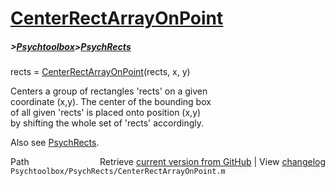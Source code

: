 # [CenterRectArrayOnPoint](CenterRectArrayOnPoint)
##### >[Psychtoolbox](Psychtoolbox)>[PsychRects](PsychRects)

rects = [CenterRectArrayOnPoint](CenterRectArrayOnPoint)(rects, x, y)  
  
Centers a group of rectangles 'rects' on a given  
coordinate (x,y). The center of the bounding box  
of all given 'rects' is placed onto position (x,y)  
by shifting the whole set of 'rects' accordingly.  
  
Also see [PsychRects](PsychRects).  
  




<div class="code_header" style="text-align:right;">
  <span style="float:left;">Path&nbsp;&nbsp;</span> <span class="counter">Retrieve <a href=
  "https://raw.github.com/Psychtoolbox-3/Psychtoolbox-3/beta/Psychtoolbox/PsychRects/CenterRectArrayOnPoint.m">current version from GitHub</a> | View <a href=
  "https://github.com/Psychtoolbox-3/Psychtoolbox-3/commits/beta/Psychtoolbox/PsychRects/CenterRectArrayOnPoint.m">changelog</a></span>
</div>
<div class="code">
  <code>Psychtoolbox/PsychRects/CenterRectArrayOnPoint.m</code>
</div>

